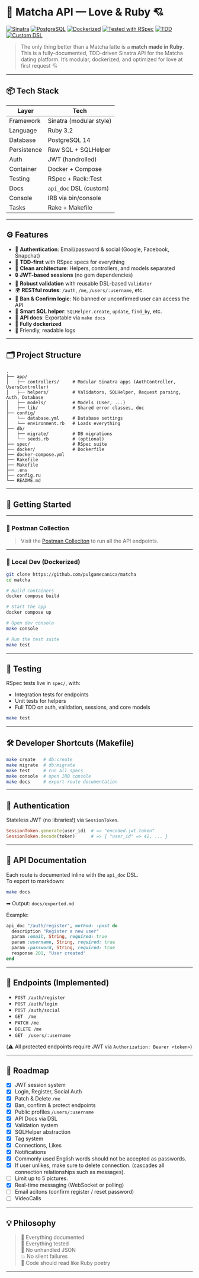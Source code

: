 # 🧪 Matcha API — Love & Ruby 💘

[![Sinatra](https://img.shields.io/badge/Made%20with-Sinatra-ff69b4?logo=sinatra)](http://sinatrarb.com/)
[![PostgreSQL](https://img.shields.io/badge/Database-PostgreSQL-336791?logo=postgresql)](https://www.postgresql.org/)
[![Dockerized](https://img.shields.io/badge/Dockerized-Yes-blue?logo=docker)](https://www.docker.com/)
[![Tested with RSpec](https://img.shields.io/badge/Tested%20with-RSpec-ff4155?logo=ruby)](https://rspec.info/)
[![TDD](https://img.shields.io/badge/TDD-Driven-%23cc0066?logo=testing-library)]()
[![Custom DSL](https://img.shields.io/badge/DSL-api_doc-%23bada55)]()

> The only thing better than a Matcha latte is a **match made in Ruby**.  
> This is a fully-documented, TDD-driven Sinatra API for the Matcha dating platform. It’s modular, dockerized, and optimized for love at first request 💘

---

## 📦 Tech Stack

| Layer         | Tech                    |
|---------------|-------------------------|
| Framework     | Sinatra (modular style) |
| Language      | Ruby 3.2                |
| Database      | PostgreSQL 14           |
| Persistence   | Raw SQL + SQLHelper     |
| Auth          | JWT (handrolled)        |
| Container     | Docker + Compose        |
| Testing       | RSpec + Rack::Test      |
| Docs          | `api_doc` DSL (custom)  |
| Console       | IRB via bin/console     |
| Tasks         | Rake + Makefile         |

---

## ⚙️ Features

- 🔐 **Authentication**: Email/password & social (Google, Facebook, Snapchat)
- 🧪 **TDD-first** with RSpec specs for everything
- 🧼 **Clean architecture**: Helpers, controllers, and models separated
- 🔒 **JWT-based sessions** (no gem dependencies)
- 🧠 **Robust validation** with reusable DSL-based `Validator`
- 🌍 **RESTful routes**: `/auth`, `/me`, `/users/:username`, etc.
- 🚫 **Ban & Confirm logic**: No banned or unconfirmed user can access the API
- 💾 **Smart SQL helper**: `SQLHelper.create`, `update`, `find_by`, etc.
- 🧾 **API docs**: Exportable via `make docs`
- 🐳 **Fully dockerized**
- 💬 Friendly, readable logs

---

## 🗂️ Project Structure

```
.
├── app/
│   ├── controllers/     # Modular Sinatra apps (AuthController, UsersController)
│   ├── helpers/         # Validators, SQLHelper, Request parsing, Auth, Database
│   ├── models/          # Models (User, ...)
│   ├── lib/             # Shared error classes, doc
├── config/
│   └── database.yml     # Database settings
│   └── environment.rb   # Loads everything
├── db/
│   ├── migrate/         # DB migrations
│   └── seeds.rb         # (optional)
├── spec/                # RSpec suite
├── docker/              # Dockerfile
├── docker-compose.yml
├── Rakefile
├── Makefile
├── .env
├── config.ru
└── README.md
```

---

## 🚀 Getting Started

---

### 📘 Postman Collection

> Visit the [Postman Colleciton](https://pulgamecanica.postman.co/workspace/pulgamecanica~fddcef76-1724-4c9d-8f90-c24cfe79c2b9/collection/13231501-422c8247-c0ee-4bec-834b-ede0215c4e05?action=share&creator=13231501) to run all the API endpoints.

---

### 🔧 Local Dev (Dockerized)

```bash
git clone https://github.com/pulgamecanica/matcha
cd matcha

# Build containers
docker compose build

# Start the app
docker compose up

# Open dev console
make console

# Run the test suite
make test
```

---

## 🧪 Testing

RSpec tests live in `spec/`, with:
- Integration tests for endpoints
- Unit tests for helpers
- Full TDD on auth, validation, sessions, and core models

```bash
make test
```

---

## 🛠️ Developer Shortcuts (Makefile)

```bash
make create   # db:create
make migrate  # db:migrate
make test     # run all specs
make console  # open IRB console
make docs     # export route documentation
```

---

## 🔐 Authentication

Stateless JWT (no libraries!) via `SessionToken`.

```rb
SessionToken.generate(user_id)  # => "encoded.jwt.token"
SessionToken.decode(token)      # => { "user_id" => 42, ... }
```

---

## 📘 API Documentation

Each route is documented inline with the `api_doc` DSL.  
To export to markdown:

```bash
make docs
```

➡ Output: `docs/exported.md`

Example:

```ruby
api_doc "/auth/register", method: :post do
  description "Register a new user"
  param :email, String, required: true
  param :username, String, required: true
  param :password, String, required: true
  response 201, "User created"
end
```

---

## 🚀 Endpoints (Implemented)

- `POST /auth/register`
- `POST /auth/login`
- `POST /auth/social`
- `GET  /me`
- `PATCH /me`
- `DELETE /me`
- `GET  /users/:username`

(⚠️ All protected endpoints require JWT via `Authorization: Bearer <token>`)

---

## 🎯 Roadmap

- [x] JWT session system
- [x] Login, Register, Social Auth
- [x] Patch & Delete `/me`
- [x] Ban, confirm & protect endpoints
- [x] Public profiles `/users/:username`
- [x] API Docs via DSL
- [x] Validation system
- [x] SQLHelper abstraction
- [x] Tag system
- [x] Connections, Likes
- [X] Notifications
- [X] Commonly used English words should not be accepted as passwords.
- [X] If user unlikes, make sure to delete connection. (cascades all connection relationships such as messages).
- [ ] Limit up to 5 pictures.
- [X] Real-time messaging (WebSocket or polling)
- [ ] Email acitons (confirm register / reset password)
- [ ] VideoCalls

---

## 💡 Philosophy

> 📜 Everything documented  
> 🧪 Everything tested  
> 🚫 No unhandled JSON  
> 💥 No silent failures  
> 💎 Code should read like Ruby poetry  

---